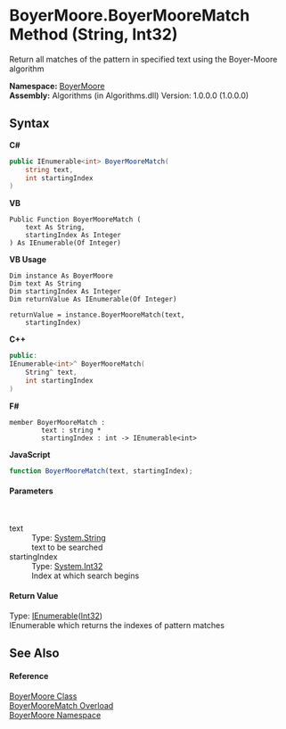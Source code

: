 # BoyerMoore.BoyerMooreMatch Method (String, Int32)
 

Return all matches of the pattern in specified text using the Boyer-Moore algorithm

**Namespace:**&nbsp;<a href="71aac8e1-3159-96a7-d7cc-16f841dec445">BoyerMoore</a><br />**Assembly:**&nbsp;Algorithms (in Algorithms.dll) Version: 1.0.0.0 (1.0.0.0)

## Syntax

**C#**<br />
``` C#
public IEnumerable<int> BoyerMooreMatch(
	string text,
	int startingIndex
)
```

**VB**<br />
``` VB
Public Function BoyerMooreMatch ( 
	text As String,
	startingIndex As Integer
) As IEnumerable(Of Integer)
```

**VB Usage**<br />
``` VB Usage
Dim instance As BoyerMoore
Dim text As String
Dim startingIndex As Integer
Dim returnValue As IEnumerable(Of Integer)

returnValue = instance.BoyerMooreMatch(text, 
	startingIndex)
```

**C++**<br />
``` C++
public:
IEnumerable<int>^ BoyerMooreMatch(
	String^ text, 
	int startingIndex
)
```

**F#**<br />
``` F#
member BoyerMooreMatch : 
        text : string * 
        startingIndex : int -> IEnumerable<int> 

```

**JavaScript**<br />
``` JavaScript
function BoyerMooreMatch(text, startingIndex);
```


#### Parameters
&nbsp;<dl><dt>text</dt><dd>Type: <a href="http://msdn2.microsoft.com/en-us/library/s1wwdcbf" target="_blank">System.String</a><br />text to be searched</dd><dt>startingIndex</dt><dd>Type: <a href="http://msdn2.microsoft.com/en-us/library/td2s409d" target="_blank">System.Int32</a><br />Index at which search begins</dd></dl>

#### Return Value
Type: <a href="http://msdn2.microsoft.com/en-us/library/9eekhta0" target="_blank">IEnumerable</a>(<a href="http://msdn2.microsoft.com/en-us/library/td2s409d" target="_blank">Int32</a>)<br />IEnumerable which returns the indexes of pattern matches

## See Also


#### Reference
<a href="96315529-98e0-e49f-22ac-1994c21731a6">BoyerMoore Class</a><br /><a href="6667f455-bf56-97fa-663f-847c29d8f892">BoyerMooreMatch Overload</a><br /><a href="71aac8e1-3159-96a7-d7cc-16f841dec445">BoyerMoore Namespace</a><br />